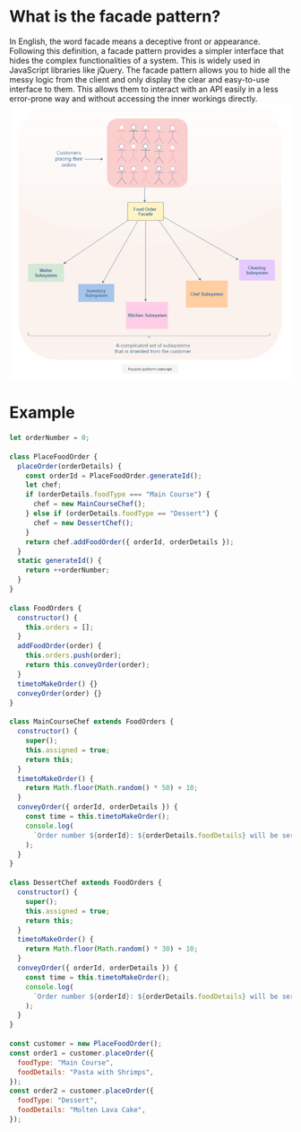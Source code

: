 # What is the facade pattern?

In English, the word facade means a deceptive front or appearance.
Following this definition, a facade pattern provides a simpler interface that hides the complex functionalities of a system.
This is widely used in JavaScript libraries like jQuery.
The facade pattern allows you to hide all the messy logic from the client and only display the clear and easy-to-use interface to them.
This allows them to interact with an API easily in a less error-prone way and without accessing the inner workings directly.
![Facade Pattern](1.png)

# Example

```javascript
let orderNumber = 0;

class PlaceFoodOrder {
  placeOrder(orderDetails) {
    const orderId = PlaceFoodOrder.generateId();
    let chef;
    if (orderDetails.foodType === "Main Course") {
      chef = new MainCourseChef();
    } else if (orderDetails.foodType == "Dessert") {
      chef = new DessertChef();
    }
    return chef.addFoodOrder({ orderId, orderDetails });
  }
  static generateId() {
    return ++orderNumber;
  }
}

class FoodOrders {
  constructor() {
    this.orders = [];
  }
  addFoodOrder(order) {
    this.orders.push(order);
    return this.conveyOrder(order);
  }
  timetoMakeOrder() {}
  conveyOrder(order) {}
}

class MainCourseChef extends FoodOrders {
  constructor() {
    super();
    this.assigned = true;
    return this;
  }
  timetoMakeOrder() {
    return Math.floor(Math.random() * 50) + 10;
  }
  conveyOrder({ orderId, orderDetails }) {
    const time = this.timetoMakeOrder();
    console.log(
      `Order number ${orderId}: ${orderDetails.foodDetails} will be served in ${time} minutes.`
    );
  }
}

class DessertChef extends FoodOrders {
  constructor() {
    super();
    this.assigned = true;
    return this;
  }
  timetoMakeOrder() {
    return Math.floor(Math.random() * 30) + 10;
  }
  conveyOrder({ orderId, orderDetails }) {
    const time = this.timetoMakeOrder();
    console.log(
      `Order number ${orderId}: ${orderDetails.foodDetails} will be served in ${time} minutes.`
    );
  }
}

const customer = new PlaceFoodOrder();
const order1 = customer.placeOrder({
  foodType: "Main Course",
  foodDetails: "Pasta with Shrimps",
});
const order2 = customer.placeOrder({
  foodType: "Dessert",
  foodDetails: "Molten Lava Cake",
});
```
